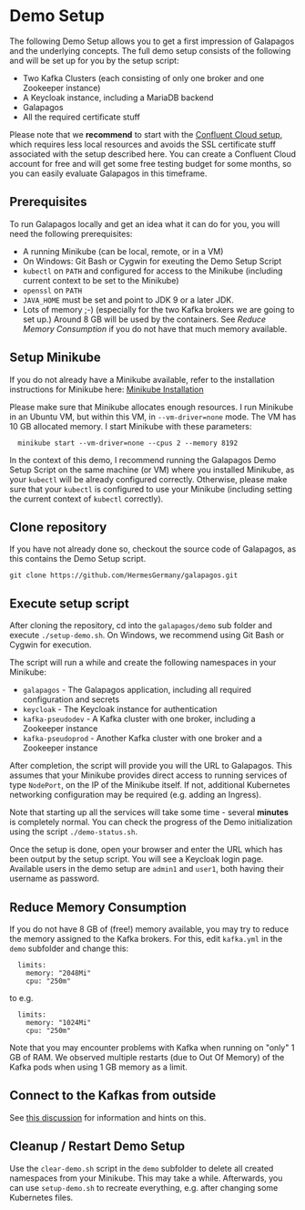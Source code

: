 # Demo Setup

The following Demo Setup allows you to get a first impression of Galapagos and the underlying concepts. The full demo
setup consists of the following and will be set up for you by the setup script:

* Two Kafka Clusters (each consisting of only one broker and one Zookeeper instance)
* A Keycloak instance, including a MariaDB backend
* Galapagos
* All the required certificate stuff

Please note that we **recommend** to start with the [Confluent Cloud setup](./Confluent%20Cloud%20Setup.md), which
requires less local resources and avoids the SSL certificate stuff associated with the setup described here. You can
create a Confluent Cloud account for free and will get some free testing budget for some months, so you can easily
evaluate Galapagos in this timeframe.

## Prerequisites

To run Galapagos locally and get an idea what it can do for you, you will need the following prerequisites:

* A running Minikube (can be local, remote, or in a VM)
* On Windows: Git Bash or Cygwin for exeuting the Demo Setup Script
* `kubectl` on `PATH` and configured for access to the Minikube (including current context to be set to the Minikube)
* `openssl` on `PATH`
* `JAVA_HOME` must be set and point to JDK 9 or a later JDK.
* Lots of memory ;-)  (especially for the two Kafka brokers we are going to set up.)
  Around 8 GB will be used by the containers. See _Reduce Memory Consumption_ if you do not have that much memory
  available.

## Setup Minikube

If you do not already have a Minikube available, refer to the installation instructions for Minikube here:
[Minikube Installation](https://kubernetes.io/de/docs/tasks/tools/install-minikube/)

Please make sure that Minikube allocates enough resources. I run Minikube in an Ubuntu VM, but within this VM, in
`--vm-driver=none` mode. The VM has 10 GB allocated memory. I start Minikube with these parameters:

```
  minikube start --vm-driver=none --cpus 2 --memory 8192
```

In the context of this demo, I recommend running the Galapagos Demo Setup Script on the same machine (or VM) where you
installed Minikube, as your `kubectl` will be already configured correctly. Otherwise, please make sure that your
`kubectl` is configured to use your Minikube (including setting the current context of `kubectl` correctly).

## Clone repository

If you have not already done so, checkout the source code of Galapagos, as this contains the Demo Setup script.

```
git clone https://github.com/HermesGermany/galapagos.git
```

## Execute setup script

After cloning the repository, cd into the `galapagos/demo` sub folder and execute `./setup-demo.sh`. On Windows, we
recommend using Git Bash or Cygwin for execution.

The script will run a while and create the following namespaces in your Minikube:

* `galapagos` - The Galapagos application, including all required configuration and secrets
* `keycloak` - The Keycloak instance for authentication
* `kafka-pseudodev` - A Kafka cluster with one broker, including a Zookeeper instance
* `kafka-pseudoprod` - Another Kafka cluster with one broker and a Zookeeper instance

After completion, the script will provide you will the URL to Galapagos. This assumes that your Minikube provides direct
access to running services of type `NodePort`, on the IP of the Minikube itself. If not, additional Kubernetes
networking configuration may be required (e.g. adding an Ingress).

Note that starting up all the services will take some time - several **minutes** is completely normal. You can check the
progress of the Demo initialization using the script `./demo-status.sh`.

Once the setup is done, open your browser and enter the URL which has been output by the setup script. You will see a
Keycloak login page. Available users in the demo setup are `admin1` and `user1`, both having their username as password.

## Reduce Memory Consumption

If you do not have 8 GB of (free!) memory available, you may try to reduce the memory assigned to the Kafka brokers. For
this, edit `kafka.yml` in the `demo` subfolder and change this:

```
  limits:
    memory: "2048Mi"
    cpu: "250m"
```

to e.g.

```
  limits:
    memory: "1024Mi"
    cpu: "250m"
```

Note that you may encounter problems with Kafka when running on "only" 1 GB of RAM. We observed multiple restarts
(due to Out Of Memory) of the Kafka pods when using 1 GB memory as a limit.

## Connect to the Kafkas from outside

See [this discussion](https://github.com/HermesGermany/galapagos/discussions/5) for information and hints on this.

## Cleanup / Restart Demo Setup

Use the `clear-demo.sh` script in the `demo` subfolder to delete all created namespaces from your Minikube. This may
take a while. Afterwards, you can use `setup-demo.sh` to recreate everything, e.g. after changing some Kubernetes files.
